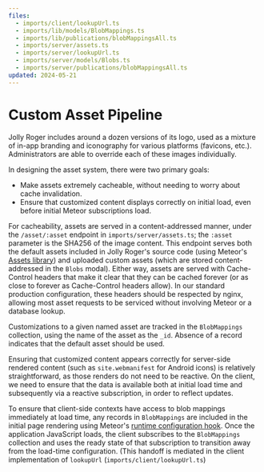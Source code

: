```yaml
---
files:
  - imports/client/lookupUrl.ts
  - imports/lib/models/BlobMappings.ts
  - imports/lib/publications/blobMappingsAll.ts
  - imports/server/assets.ts
  - imports/server/lookupUrl.ts
  - imports/server/models/Blobs.ts
  - imports/server/publications/blobMappingsAll.ts
updated: 2024-05-21
---
```


# Custom Asset Pipeline

Jolly Roger includes around a dozen versions of its logo, used as a mixture of
in-app branding and iconography for various platforms (favicons, etc.).
Administrators are able to override each of these images individually.

In designing the asset system, there were two primary goals:

- Make assets extremely cacheable, without needing to worry about cache
  invalidation.
- Ensure that customized content displays correctly on initial load, even before
  initial Meteor subscriptions load.

For cacheability, assets are served in a content-addressed manner, under the
`/asset/:asset` endpoint in `imports/server/assets.ts`; the `:asset` parameter
is the SHA256 of the image content. This endpoint serves both the default assets
included in Jolly Roger's source code (using Meteor's [Assets library][Meteor Assets]) and uploaded custom assets (which are stored content-addressed in the
`Blobs` modal). Either way, assets are served with Cache-Control headers that
make it clear that they can be cached forever (or as close to forever as
Cache-Control headers allow). In our standard production configuration, these
headers should be respected by nginx, allowing most asset requests to be
serviced without involving Meteor or a database lookup.

Customizations to a given named asset are tracked in the `BlobMappings`
collection, using the name of the asset as the `_id`. Absence of a record
indicates that the default asset should be used.

Ensuring that customized content appears correctly for server-side rendered
content (such as `site.webmanifest` for Android icons) is relatively
straightforward, as those renders do not need to be reactive. On the client, we
need to ensure that the data is available both at initial load time and
subsequently via a reactive subscription, in order to reflect updates.

To ensure that client-side contexts have access to blob mappings immediately at
load time, any records in `BlobMappings` are included in the initial page
rendering using Meteor's [runtime configuration hook][addRuntimeConfigHook].
Once the application JavaScript loads, the client subscribes to the
`BlobMappings` collection and uses the ready state of that subscription to
transition away from the load-time configuration. (This handoff is mediated in
the client implementation of `lookupUrl` (`imports/client/lookupUrl.ts`)

[Meteor Assets]: https://docs.meteor.com/api/assets.html
[addRuntimeConfigHook]: https://docs.meteor.com/packages/webapp.html#WebApp-addRuntimeConfigHook
